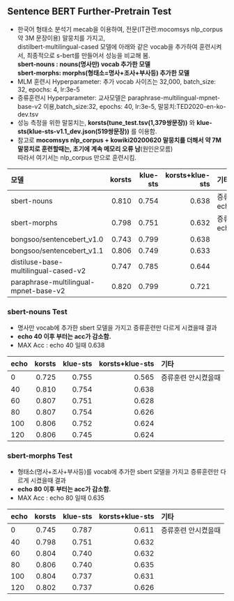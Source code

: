 ## Sentence BERT Further-Pretrain Test
- 한국어 형태소 분석기 mecab을 이용하여, 전문(IT관련:mocomsys nlp_corpus 약 3M 문장이용) 말뭉치를 가지고, 
 <br> distilbert-multilingual-cased 모델에 아래와 같은 vocab을 추가하여 훈련시켜서, 최종적으로 s-bert를 만들어서 성능을  비교해 봄.
<br> **sbert-nouns : nouns(명사만) vocab 추가한 모델**
<br> **sbert-morphs: morphs(형태소=명사+조사+부사등) 추가한 모델**
- MLM 훈련시 Hyperparameter: 추가 vocab 사이즈는 32,000, batch_size: 32, epochs: 4, lr:3e-5
- 증류훈련시 Hyperparameter: 교사모델은 paraphrase-multilingual-mpnet-base-v2 이용,batch_size:32, epochs: 40, lr:3e-5, 말뭉치:TED2020-en-ko-dev.tsv
- 성능 측정을 위한 말뭉치는, **korsts(tune_test.tsv(1,379쌍문장))** 와 **klue-sts(klue-sts-v1.1_dev.json(519쌍문장))** 를 이용함.
- 참고로 **mocomsys nlp_corpus + kowiki20200620 말뭉치를 더해서 약 7M 말뭉치로 훈련할때는, 초기에 계속 메모리 오류 남**(원인은모름)
<br>따라서 여기서는 nlp_corpus 만으로 훈련시킴.

|모델     |korsts|klue-sts|korsts+klue-sts|기타          |
|:--------|------:|--------:|--------------:|:-----------------|
|sbert-nouns|0.810|0.754|0.638|증류훈련 echo:40|
|sbert-morphs|0.798|0.751|0.632|증류훈련 echo:40|
|bongsoo/sentencebert_v1.0|0.743|0.799|0.638||
|bongsoo/sentencebert_v1.1|0.806|0.749|0.633||
|distiluse-base-multilingual-cased-v2|0.747|0.785|0.644||
|paraphrase-multilingual-mpnet-base-v2|0.820|0.799|0.721||

### sbert-nouns Test
- 명사만 vocab에 추가한 sbert 모델을 가지고 증류훈련만 다르게 시켰을때 결과 
- **echo 40 이후 부터는 acc가 감소함.**
- MAX Acc : echo 40 일때 0.638
 
|echo     |korsts|klue-sts|korsts+klue-sts|기타          |
|:--------|------:|--------:|--------------:|:-----------------|
|0|0.725|0.755|0.565|증류훈련 안시켰을때|
|40|0.810|0.754|0.638|     |
|60|0.807|0.751|0.628||
|80|0.807|0.754|0.626||
|100|0.806|0.752|0.624||
|120|0.806|0.745|0.624||

### sbert-morphs Test
- 형태소(명사+조사+부사등)를 vocab에 추가한 sbert 모델을 가지고 증류훈련만 다르게 시켰을때 결과 
- **echo 80 이후 부터는 acc가 감소함.**
- MAX Acc : echo 80 일때 0.635

|echo     |korsts|klue-sts|korsts+klue-sts|기타          |
|:--------|------:|--------:|--------------:|:-----------------|
|0|0.745|0.787|0.611|증류훈련 안시켰을때|
|40|0.798|0.751|0.632|     |
|60|0.804|0.740|0.632||
|80|0.806|0.740|0.635||
|100|0.804|0.737|0.631||
|120|0.802|0.737|0.626||


